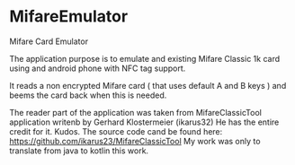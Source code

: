 # MifareEmulator
Mifare Card Emulator

The application purpose is to emulate and existing Mifare Classic 1k card using and android phone with NFC tag support.

It reads a non encrypted Mifare card ( that uses default A and B keys ) and beems the card back when this is needed.


The reader part of the application was taken from MifareClassicTool application writenb by Gerhard Klostermeier (ikarus32)
He has the entire credit for it. Kudos. The source code cand be found here: https://github.com/ikarus23/MifareClassicTool
My work was only to translate from java to kotlin this work.
